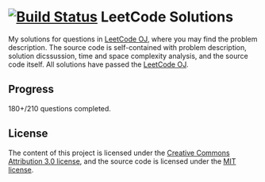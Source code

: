 [![Build Status](https://travis-ci.org/Eroica-cpp/LeetCode.svg?branch=master)](https://travis-ci.org/Eroica-cpp/LeetCode)
LeetCode Solutions
==================
My solutions for questions in [LeetCode OJ](https://leetcode.com/), where you may find the problem description. The source code is self-contained with problem description, solution dicssussion, time and space complexity analysis, and the source code itself. All solutions have passed 
the [LeetCode OJ](https://leetcode.com/).

Progress
------------------
180+/210 questions completed.

License
------------------
The content of this project is licensed under the
[Creative Commons Attribution 3.0 license](http://creativecommons.org/licenses/by/3.0/us/deed.en_US),
and the source code is licensed under the [MIT license](http://opensource.org/licenses/mit-license.php).
